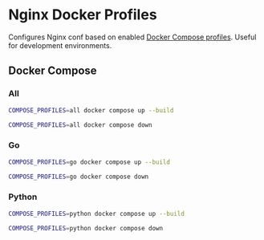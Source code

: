 # Nginx Docker Profiles

Configures Nginx conf based on enabled [Docker Compose profiles](https://docs.docker.com/compose/profiles/). Useful for development environments.

## Docker Compose

### All
```sh
COMPOSE_PROFILES=all docker compose up --build
```

```sh
COMPOSE_PROFILES=all docker compose down
```

### Go
```sh
COMPOSE_PROFILES=go docker compose up --build
```

```sh
COMPOSE_PROFILES=go docker compose down
```

### Python
```sh
COMPOSE_PROFILES=python docker compose up --build
```

```sh
COMPOSE_PROFILES=python docker compose down
```

